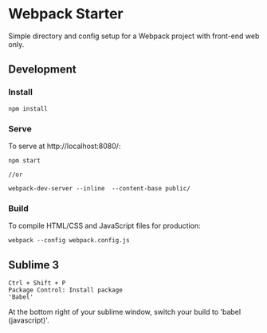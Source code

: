 # Webpack Starter
Simple directory and config setup for a Webpack project with front-end web only. 

## Development 
### Install
```
npm install
```

### Serve

To serve at http://localhost:8080/:

```
npm start

//or 

webpack-dev-server --inline  --content-base public/ 
```

### Build

To compile HTML/CSS and JavaScript files for production:

```
webpack --config webpack.config.js
```

## Sublime 3

```
Ctrl + Shift + P
Package Control: Install package
'Babel'
```

At the bottom right of your sublime window, switch your build to 'babel (javascript)'.